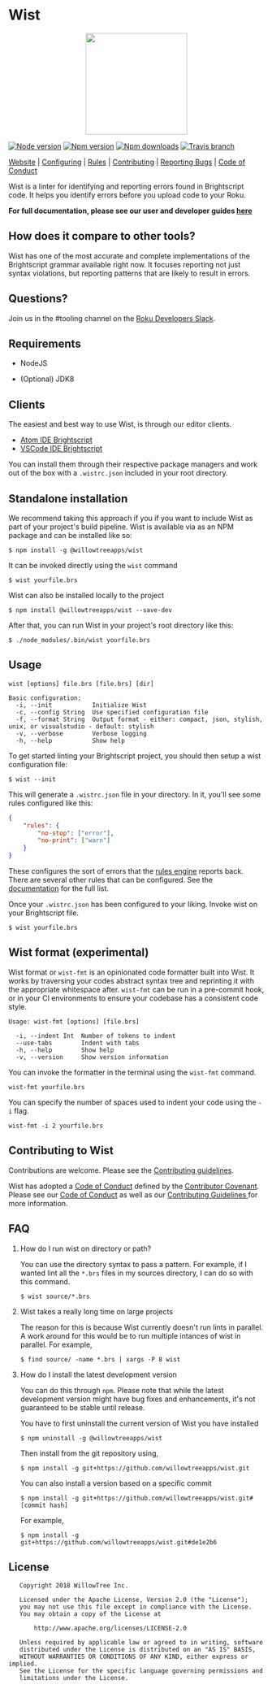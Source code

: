 # Wist

<p align="center">
    <img width="200px" height="200px" src="https://user-images.githubusercontent.com/2018617/40627339-63aa1270-628c-11e8-8418-5b0eb88d68e1.png"/>
</p>

[![Node version](https://img.shields.io/node/v/@willowtreeapps/wist.svg?style=flat-square)](https://www.npmjs.com/package/@willowtreeapps/wist)
[![Npm version](https://img.shields.io/npm/v/@willowtreeapps/wist.svg?style=flat-square)](https://www.npmjs.com/package/@willowtreeapps/wist)
[![Npm downloads](https://img.shields.io/npm/dt/@willowtreeapps/wist.svg?style=flat-square)](https://www.npmjs.com/package/@willowtreeapps/wist)
[![Travis branch](https://img.shields.io/travis/willowtreeapps/wist.svg?style=flat-square)](https://travis-ci.org/willowtreeapps/wist)


[Website](https://willowtreeapps.github.io/wist/) |
[Configuring](https://willowtreeapps.github.io/wist/user-guide/getting-started) |
[Rules](https://willowtreeapps.github.io/wist/user-guide/rules/) |
[Contributing](https://willowtreeapps.github.io/wist/developer-guide/contributing/) |
[Reporting Bugs](https://willowtreeapps.github.io/wist/developer-guide/contributing/#reporting-bugs) |
[Code of Conduct](https://willowtreeapps.github.io/wist/developer-guide/contributing/code-of-conduct)

Wist is a linter for identifying and reporting errors found in Brightscript code. It helps you identify errors before you upload code to your Roku.

**For full documentation, please see our user and developer guides [here](https://willowtreeapps.github.io/wist/)**

## How does it compare to other tools?

Wist has one of the most accurate and complete implementations of the Brightscript grammar available right now. 
It focuses reporting not just syntax violations, but reporting patterns that are likely to result in errors.

## Questions?

Join us in the #tooling channel on the [Roku Developers Slack](https://join.slack.com/t/rokudevelopers/shared_invite/enQtMzU5Njc5ODM5MzAyLWE2MTIxMWQ5Nzg0Y2E3ODgzYTk4NmQxMDg2YjRjYjdiMzM5ZDU4ZTc0YmM1ZmU0Mzc5MzI3ODU3MmUxOTdlNTE).

## Requirements

* NodeJS

* (Optional) JDK8


## Clients

The easiest and best way to use Wist, is through our editor clients.

* [Atom IDE Brightscript](https://github.com/willowtreeapps/atom-ide-brightscript)
* [VSCode IDE Brightscript](https://github.com/willowtreeapps/vscode-ide-brightscript)

You can install them through their respective package managers and work out of the box with a `.wistrc.json` included in your root directory.

## Standalone installation

We recommend taking this approach if you if you want to include Wist as part of your project's build pipeline. Wist is available via as an NPM package and can be installed like so:

```
$ npm install -g @willowtreeapps/wist
```

It can be invoked directly using the `wist` command

```
$ wist yourfile.brs
```

Wist can also be installed locally to the project

```
$ npm install @willowtreeapps/wist --save-dev
```

After that, you can run Wist in your project's root directory like this:

```
$ ./node_modules/.bin/wist yourfile.brs
```


## Usage

```
wist [options] file.brs [file.brs] [dir]

Basic configuration:
  -i, --init           Initialize Wist
  -c, --config String  Use specified configuration file
  -f, --format String  Output format - either: compact, json, stylish, unix, or visualstudio - default: stylish
  -v, --verbose        Verbose logging
  -h, --help           Show help
```

To get started linting your Brightscript project, you should then setup a wist configuration file:

```
$ wist --init
```

This will generate a `.wistrc.json` file in your directory. In it, you'll see some rules configured like this:

```json
{
    "rules": {
        "no-stop": ["error"],
        "no-print": ["warn"]
    }
}
```

These configures the sort of errors that the [rules engine](https://willowtreeapps.github.io/wist/user-guide/rules-engine) reports back. There are several other rules that can be configured. See the [documentation](https://willowtreeapps.github.io/wist/user-guide/rules/) for the full list.

Once your `.wistrc.json` has been configured to your liking. Invoke wist on your Brightscript file.

```
$ wist yourfile.brs
```

## Wist format (experimental)

Wist format or `wist-fmt` is an opinionated code formatter built into Wist. It works by traversing your codes abstract syntax tree and reprinting it with the appropriate whitespace after. `wist-fmt` can be run in a pre-commit hook, or in your CI environments to ensure your codebase has a consistent code style.

```
Usage: wist-fmt [options] [file.brs]

  -i, --indent Int  Number of tokens to indent
  --use-tabs        Indent with tabs
  -h, --help        Show help
  -v, --version     Show version information
```

You can invoke the formatter in the terminal using the `wist-fmt` command.

```
wist-fmt yourfile.brs
```

You can specify the number of spaces used to indent your code using the `-i` flag.

```
wist-fmt -i 2 yourfile.brs
```

## Contributing to Wist

Contributions are welcome. Please see the [Contributing guidelines](CONTRIBUTING.md).

Wist has adopted a [Code of Conduct](CODE_OF_CONDUCT.md) defined by the [Contributor Covenant](http://contributor-covenant.org). Please see our [Code of Conduct](/CODE_OF_CONDUCT.md) as well as our [Contributing Guidelines ](/CONTRIBUTING.md) for more information.

## FAQ

1. How do I run wist on directory or path? 
    
    You can use the directory syntax to pass a pattern. For example, if I wanted lint all the `*.brs` files in my sources directory, I can do so with this command.
    
    ```
    $ wist source/*.brs
    ```

2. Wist takes a really long time on large projects

    The reason for this is because Wist currently doesn't run lints in parallel. A work around for this would be to run multiple intances of wist in parallel. For example, 
    
    ```
    $ find source/ -name *.brs | xargs -P 8 wist
    ```
    
3. How do I install the latest development version

    You can do this through `npm`. Please note that while the latest development version might 
    have bug fixes and enhancements, it's not guaranteed to be stable until release.
    
    You have to first uninstall the current version of Wist you have installed
    
    ```
    $ npm uninstall -g @willowtreeapps/wist
    ```
    
    Then install from the git repository using, 
    
    ```
    $ npm install -g git+https://github.com/willowtreeapps/wist.git
    ```
    
    You can also install a version based on a specific commit
    
    ```
    $ npm install -g git+https://github.com/willowtreeapps/wist.git#[commit hash]
    ```
    
    For example,
    
    ```
    $ npm install -g git+https://github.com/willowtreeapps/wist.git#de1e2b6
    ```
    
## License

```
   Copyright 2018 WillowTree Inc.

   Licensed under the Apache License, Version 2.0 (the "License");
   you may not use this file except in compliance with the License.
   You may obtain a copy of the License at

       http://www.apache.org/licenses/LICENSE-2.0

   Unless required by applicable law or agreed to in writing, software
   distributed under the License is distributed on an "AS IS" BASIS,
   WITHOUT WARRANTIES OR CONDITIONS OF ANY KIND, either express or implied.
   See the License for the specific language governing permissions and
   limitations under the License.
```
